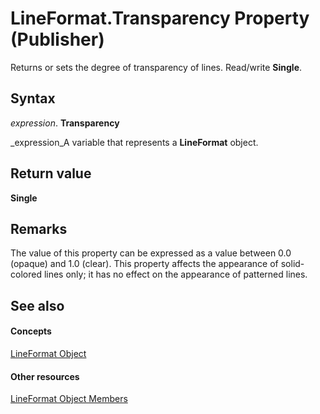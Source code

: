 
# LineFormat.Transparency Property (Publisher)

Returns or sets the degree of transparency of lines. Read/write  **Single**.


## Syntax

 _expression_. **Transparency**

 _expression_A variable that represents a  **LineFormat** object.


## Return value

 **Single**


## Remarks

The value of this property can be expressed as a value between 0.0 (opaque) and 1.0 (clear). This property affects the appearance of solid-colored lines only; it has no effect on the appearance of patterned lines.


## See also


#### Concepts


 [LineFormat Object](9c973f5a-b2d2-78b1-24c3-350f1ba4c2ab.md)
#### Other resources


 [LineFormat Object Members](3cd47530-e104-34b9-9f14-937061830a61.md)
